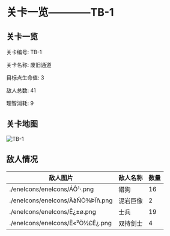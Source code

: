 # 关卡一览————TB-1


## 关卡一览

关卡编号: TB-1

关卡名称: 废旧通道

目标点生命值: 3

敌人总数: 41

理智消耗: 9


## 关卡地图
![TB-1](./oprMap/TB-1.png)

## 敌人情况

| 敌人图片 | 敌人名称 | 数量  |
|---------|-----|-----|
| ./eneIcons/eneIcons/ÁÔ¹·.png| 猎狗  |   16  |
| ./eneIcons/eneIcons/ÄàÑÒ¾ÞÏñ.png| 泥岩巨像  |   2  |
| ./eneIcons/eneIcons/Ê¿±ø.png| 士兵  |   19  |
| ./eneIcons/eneIcons/Ë«³Ö½£Ê¿.png| 双持剑士  |   4  |
